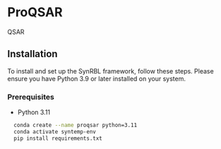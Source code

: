 # ProQSAR
QSAR


## Installation

To install and set up the SynRBL framework, follow these steps. Please ensure you have Python 3.9 or later installed on your system.

### Prerequisites

- Python 3.11

```bash
  conda create --name proqsar python=3.11
  conda activate syntemp-env
  pip install requirements.txt
  ```